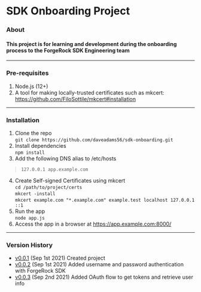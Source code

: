 # SDK Onboarding Project

### About
#### This project is for learning and development during the onboarding process to the ForgeRock SDK Engineering team

---
### Pre-requisites
1. Node.js (12+)
2. A tool for making locally-trusted certificates such as mkcert: https://github.com/FiloSottile/mkcert#installation
---
### Installation
1. Clone the repo\
`git clone https://github.com/daveadams56/sdk-onboarding.git`
2. Install dependencies\
`npm install`
3. Add the following DNS alias to /etc/hosts
> `127.0.0.1 app.example.com`
4. Create Self-signed Certificates using mkcert\
`cd /path/to/project/certs`\
`mkcert -install`\
`mkcert example.com "*.example.com" example.test localhost 127.0.0.1 ::1`
5. Run the app\
`node app.js`
6. Access the app in a browser at https://app.example.com:8000/

---
### Version History
- [v0.0.1](https://github.com/daveadams56/sdk-onboarding/commit/943c8dadafee673ced2289e26665f99eb5d3a058) (Sep 1st 2021) Created project 
- [v0.0.2](https://github.com/daveadams56/sdk-onboarding/commit/88b73117eca66fd59333b42292021a1f456b6510) (Sep 1st 2021) Added username and password authentication with ForgeRock SDK
- [v0.0.3](https://github.com/daveadams56/sdk-onboarding/commit/74d552ca404434affd24d73b8d23e92464ba28bf) (Sep 2nd 2021) Added OAuth flow to get tokens and retrieve user info
